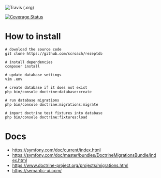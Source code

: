 
![Travis (.org)](https://img.shields.io/travis/scroach/rezeptdb.svg)

[![Coverage Status](https://coveralls.io/repos/github/scroach/rezeptdb/badge.svg)](https://coveralls.io/github/scroach/rezeptdb)

# How to install

```
# download the source code
git clone https://github.com/scroach/rezeptdb

# install dependencies
composer install

# update database settings
vim .env

# create database if it does not exist
php bin/console doctrine:database:create

# run database migrations
php bin/console doctrine:migrations:migrate

# import doctrine test fixtures into database 
php bin/console doctrine:fixtures:load

```

# Docs

* https://symfony.com/doc/current/index.html
* https://symfony.com/doc/master/bundles/DoctrineMigrationsBundle/index.html
* https://www.doctrine-project.org/projects/migrations.html
* https://semantic-ui.com/
